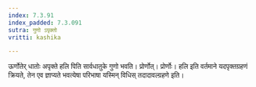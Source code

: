 ```yaml
---
index: 7.3.91
index_padded: 7.3.091
sutra: गुणो ऽपृक्तो
vritti: kashika

---
```

ऊर्णोतेर् धातोः अपृक्ते हलि पिति सार्वधातुके गुणो भवति। प्रोर्णोत्। प्रोर्णोः। हलि इति वर्तमाने यदपृक्तग्रहणं क्रियते, तेन एव ज्ञाप्यते भवत्येषा परिभाषा यस्मिन् विधिस् तदादावल्ग्रहणे इति।